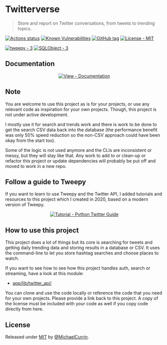 # Twitterverse
> Store and report on Twitter conversations, from tweets to trending topics.

[![Actions status](https://github.com/MichaelCurrin/twitterverse/workflows/Python%20application/badge.svg)](https://github.com/MichaelCurrin/twitterverse/actions)
[![Known Vulnerabilities](https://snyk.io/test/github/MichaelCurrin/twitterverse/badge.svg?targetFile=requirements.txt)](https://snyk.io/test/github/MichaelCurrin/twitterverse?targetFile=requirements.txt)
[![GitHub tag](https://img.shields.io/github/tag/MichaelCurrin/twitterverse?include_prereleases=&sort=semver)](https://github.com/MichaelCurrin/twitterverse/releases/)
[![License - MIT](https://img.shields.io/badge/License-MIT-blue)](#license)

[![tweepy - 3](https://img.shields.io/badge/tweepy-3-blue?logo=twitter)](https://www.tweepy.org/)
[![SQLObject - 3](https://img.shields.io/badge/SQLObject-3-blue)](http://sqlobject.org/)


## Documentation

<div align="center">

[![View - Documentation](https://img.shields.io/badge/View_Documentation-2ea44f?style=for-the-badge)](https://michaelcurrin.github.io/twitterverse/)

</div>


## Note

You are welcome to use this project as is for your projects, or use any relevant code as inspiration for your own projects. Though, this project is not under active development. 

I mostly use it for search and trends work and there is work to be done to get the search CSV data back into the database (the performance benefit was only 50% speed reduction so the non-CSV approach could have been okay from the start too).

Some of the logic is not used anymore and the CLIs are inconsistent or messy, but they will stay like that. Any work to add to or clean-up or refactor this project or update dependencies will probably be put off and moved to work in a new repo.


## Follow a guide to Tweepy

If you want to learn to use Tweepy and the Twitter API, I added tutorials and resources to this project which I created in 2020, based on a modern version of Tweepy.

<div align="center">
  
[![Tutorial - Python Twitter Guide](https://img.shields.io/badge/Tutorial-Python_Twitter_Guide-blue)](https://MichaelCurrin.github.io/python-twitter-guide)

</div>


## How to use this project

This project does a lot of things but its core is searching for tweets and getting daily trending data and storing results in a database or CSV. It uses the command-line to let you store hashtag searches and choose places to watch.

If you want to see how to see how this project handles auth, search or streaming, have a look at this module:

- [app/lib/twitter_api/](https://github.com/MichaelCurrin/twitterverse/tree/master/app/lib/twitter_api/)

You can clone and use the code locally or reference the code that you need for your own projects. Please provide a link back to this project. A copy of the license must be included with your code as well if you copy code directly from here.


## License

Released under [MIT](/LICENSE) by [@MichaelCurrin](https://github.com/MichaelCurrin).
